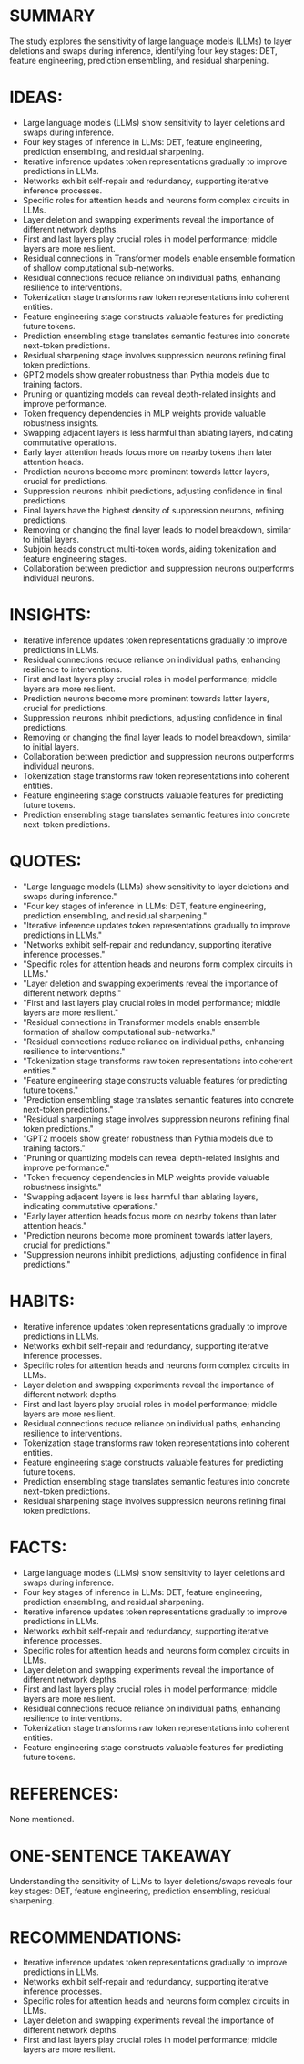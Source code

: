 # SUMMARY
The study explores the sensitivity of large language models (LLMs) to layer deletions and swaps during inference, identifying four key stages: DET, feature engineering, prediction ensembling, and residual sharpening.

# IDEAS:
- Large language models (LLMs) show sensitivity to layer deletions and swaps during inference.
- Four key stages of inference in LLMs: DET, feature engineering, prediction ensembling, and residual sharpening.
- Iterative inference updates token representations gradually to improve predictions in LLMs.
- Networks exhibit self-repair and redundancy, supporting iterative inference processes.
- Specific roles for attention heads and neurons form complex circuits in LLMs.
- Layer deletion and swapping experiments reveal the importance of different network depths.
- First and last layers play crucial roles in model performance; middle layers are more resilient.
- Residual connections in Transformer models enable ensemble formation of shallow computational sub-networks.
- Residual connections reduce reliance on individual paths, enhancing resilience to interventions.
- Tokenization stage transforms raw token representations into coherent entities.
- Feature engineering stage constructs valuable features for predicting future tokens.
- Prediction ensembling stage translates semantic features into concrete next-token predictions.
- Residual sharpening stage involves suppression neurons refining final token predictions.
- GPT2 models show greater robustness than Pythia models due to training factors.
- Pruning or quantizing models can reveal depth-related insights and improve performance.
- Token frequency dependencies in MLP weights provide valuable robustness insights.
- Swapping adjacent layers is less harmful than ablating layers, indicating commutative operations.
- Early layer attention heads focus more on nearby tokens than later attention heads.
- Prediction neurons become more prominent towards latter layers, crucial for predictions.
- Suppression neurons inhibit predictions, adjusting confidence in final predictions.
- Final layers have the highest density of suppression neurons, refining predictions.
- Removing or changing the final layer leads to model breakdown, similar to initial layers.
- Subjoin heads construct multi-token words, aiding tokenization and feature engineering stages.
- Collaboration between prediction and suppression neurons outperforms individual neurons.

# INSIGHTS:
- Iterative inference updates token representations gradually to improve predictions in LLMs.
- Residual connections reduce reliance on individual paths, enhancing resilience to interventions.
- First and last layers play crucial roles in model performance; middle layers are more resilient.
- Prediction neurons become more prominent towards latter layers, crucial for predictions.
- Suppression neurons inhibit predictions, adjusting confidence in final predictions.
- Removing or changing the final layer leads to model breakdown, similar to initial layers.
- Collaboration between prediction and suppression neurons outperforms individual neurons.
- Tokenization stage transforms raw token representations into coherent entities.
- Feature engineering stage constructs valuable features for predicting future tokens.
- Prediction ensembling stage translates semantic features into concrete next-token predictions.

# QUOTES:
- "Large language models (LLMs) show sensitivity to layer deletions and swaps during inference."
- "Four key stages of inference in LLMs: DET, feature engineering, prediction ensembling, and residual sharpening."
- "Iterative inference updates token representations gradually to improve predictions in LLMs."
- "Networks exhibit self-repair and redundancy, supporting iterative inference processes."
- "Specific roles for attention heads and neurons form complex circuits in LLMs."
- "Layer deletion and swapping experiments reveal the importance of different network depths."
- "First and last layers play crucial roles in model performance; middle layers are more resilient."
- "Residual connections in Transformer models enable ensemble formation of shallow computational sub-networks."
- "Residual connections reduce reliance on individual paths, enhancing resilience to interventions."
- "Tokenization stage transforms raw token representations into coherent entities."
- "Feature engineering stage constructs valuable features for predicting future tokens."
- "Prediction ensembling stage translates semantic features into concrete next-token predictions."
- "Residual sharpening stage involves suppression neurons refining final token predictions."
- "GPT2 models show greater robustness than Pythia models due to training factors."
- "Pruning or quantizing models can reveal depth-related insights and improve performance."
- "Token frequency dependencies in MLP weights provide valuable robustness insights."
- "Swapping adjacent layers is less harmful than ablating layers, indicating commutative operations."
- "Early layer attention heads focus more on nearby tokens than later attention heads."
- "Prediction neurons become more prominent towards latter layers, crucial for predictions."
- "Suppression neurons inhibit predictions, adjusting confidence in final predictions."

# HABITS:
- Iterative inference updates token representations gradually to improve predictions in LLMs.
- Networks exhibit self-repair and redundancy, supporting iterative inference processes.
- Specific roles for attention heads and neurons form complex circuits in LLMs.
- Layer deletion and swapping experiments reveal the importance of different network depths.
- First and last layers play crucial roles in model performance; middle layers are more resilient.
- Residual connections reduce reliance on individual paths, enhancing resilience to interventions.
- Tokenization stage transforms raw token representations into coherent entities.
- Feature engineering stage constructs valuable features for predicting future tokens.
- Prediction ensembling stage translates semantic features into concrete next-token predictions.
- Residual sharpening stage involves suppression neurons refining final token predictions.

# FACTS:
- Large language models (LLMs) show sensitivity to layer deletions and swaps during inference.
- Four key stages of inference in LLMs: DET, feature engineering, prediction ensembling, and residual sharpening.
- Iterative inference updates token representations gradually to improve predictions in LLMs.
- Networks exhibit self-repair and redundancy, supporting iterative inference processes.
- Specific roles for attention heads and neurons form complex circuits in LLMs.
- Layer deletion and swapping experiments reveal the importance of different network depths.
- First and last layers play crucial roles in model performance; middle layers are more resilient.
- Residual connections reduce reliance on individual paths, enhancing resilience to interventions.
- Tokenization stage transforms raw token representations into coherent entities.
- Feature engineering stage constructs valuable features for predicting future tokens.

# REFERENCES:
None mentioned.

# ONE-SENTENCE TAKEAWAY
Understanding the sensitivity of LLMs to layer deletions/swaps reveals four key stages: DET, feature engineering, prediction ensembling, residual sharpening.

# RECOMMENDATIONS:
- Iterative inference updates token representations gradually to improve predictions in LLMs.
- Networks exhibit self-repair and redundancy, supporting iterative inference processes.
- Specific roles for attention heads and neurons form complex circuits in LLMs.
- Layer deletion and swapping experiments reveal the importance of different network depths.
- First and last layers play crucial roles in model performance; middle layers are more resilient.